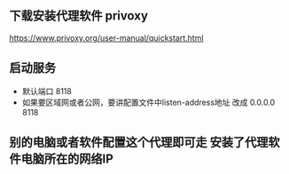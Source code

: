 ## 下载安装代理软件 privoxy

https://www.privoxy.org/user-manual/quickstart.html

## 启动服务 

- 默认端口 8118
- 如果要区域网或者公网，要讲配置文件中listen-address地址 改成 0.0.0.0  8118

## 别的电脑或者软件配置这个代理即可走 安装了代理软件电脑所在的网络IP

